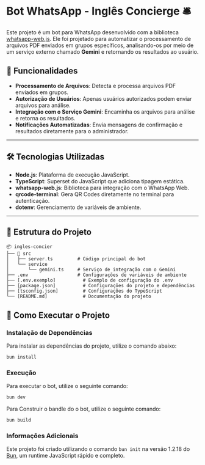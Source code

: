# Bot WhatsApp - Inglês Concierge 🛎️ 

Este projeto é um bot para WhatsApp desenvolvido com a biblioteca [whatsapp-web.js](https://github.com/pedroslopez/whatsapp-web.js). Ele foi projetado para automatizar o processamento de arquivos PDF enviados em grupos específicos, analisando-os por meio de um serviço externo chamado **Gemini** e retornando os resultados ao usuário.

## 🚀 Funcionalidades

- **Processamento de Arquivos**: Detecta e processa arquivos PDF enviados em grupos.
- **Autorização de Usuários**: Apenas usuários autorizados podem enviar arquivos para análise.
- **Integração com o Serviço Gemini**: Encaminha os arquivos para análise e retorna os resultados.
- **Notificações Automatizadas**: Envia mensagens de confirmação e resultados diretamente para o administrador.

---

## 🛠️ Tecnologias Utilizadas

- **Node.js**: Plataforma de execução JavaScript.
- **TypeScript**: Superset do JavaScript que adiciona tipagem estática.
- **whatsapp-web.js**: Biblioteca para integração com o WhatsApp Web.
- **qrcode-terminal**: Gera QR Codes diretamente no terminal para autenticação.
- **dotenv**: Gerenciamento de variáveis de ambiente.

---

## 📂 Estrutura do Projeto

```plaintext
📦 ingles-concier
├── 📂 src
│   ├── server.ts         # Código principal do bot
│   └── service
│       └── gemini.ts     # Serviço de integração com o Gemini
├── .env                  # Configurações de variáveis de ambiente
├── [.env.exemplo]          # Exemplo de configuração do .env
├── [package.json]          # Configurações do projeto e dependências
├── [tsconfig.json]         # Configurações do TypeScript
└── [README.md]             # Documentação do projeto

```

## 🚀 Como Executar o Projeto

### Instalação de Dependências

Para instalar as dependências do projeto, utilize o comando abaixo:

```bash
bun install
```

### Execução

Para executar o bot, utilize o seguinte comando:

```bash
bun dev
```
Para Construir o bandle do o bot, utilize o seguinte comando:

```bash
bun build
```

### Informações Adicionais

Este projeto foi criado utilizando o comando `bun init` na versão 1.2.18 do [Bun](https://bun.sh), um runtime JavaScript rápido e completo.
